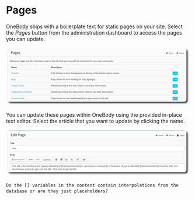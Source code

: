 # Pages

OneBody ships with a boilerplate text for static pages on your site. Select the *Pages* button from the administration dashboard to access the pages you can update.

![pages-1](/img/admin/pages-1.png)

You can update these pages within OneBody using the provided in-place text editor. Select the article that you want to update by clicking the name.

![pages-1](/img/admin/pages-2.png)

    Do the [] variables in the content contain interpolations from the database or are they just placeholders?


